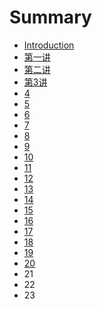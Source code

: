 # Summary

* [Introduction](README.md)
* [第一讲](chapter1.md)
* [第二讲](di-er-jiang.md)
* [第3讲](di-3-jiang.md)
* [4](4.md)
* [5](5.md)
* [6](6.md)
* [7](7.md)
* [8](8.md)
* [9](9.md)
* [10](10.md)
* [11](11.md)
* [12](12.md)
* [13](13.md)
* [14](14.md)
* [15](15.md)
* [16](16.md)
* [17](17.md)
* [18](18.md)
* [19](19.md)
* [20](20.md)
* 21
* 22
* 23

